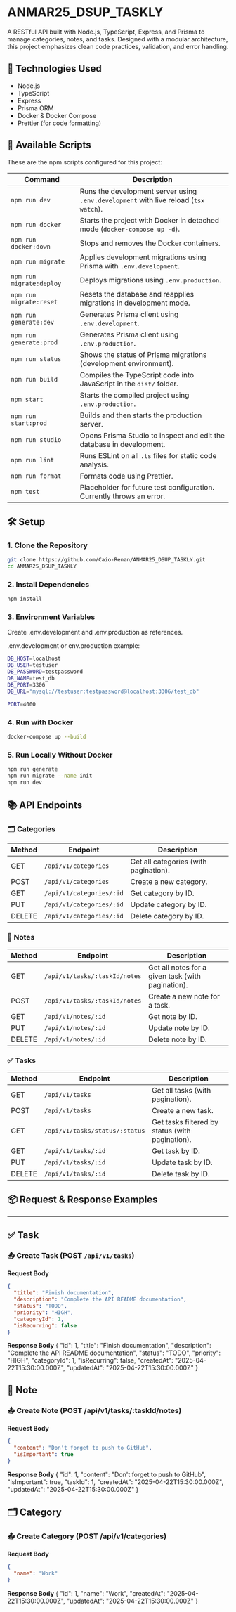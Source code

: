 # ANMAR25_DSUP_TASKLY

A RESTful API built with Node.js, TypeScript, Express, and Prisma to manage categories, notes, and tasks. Designed with a modular architecture, this project emphasizes clean code practices, validation, and error handling.

## 🚀 Technologies Used

- Node.js
- TypeScript
- Express
- Prisma ORM
- Docker & Docker Compose
- Prettier (for code formatting)

## 📜 Available Scripts

These are the npm scripts configured for this project:

| Command | Description |
|--------|-------------|
| `npm run dev` | Runs the development server using `.env.development` with live reload (`tsx watch`). |
| `npm run docker` | Starts the project with Docker in detached mode (`docker-compose up -d`). |
| `npm run docker:down` | Stops and removes the Docker containers. |
| `npm run migrate` | Applies development migrations using Prisma with `.env.development`. |
| `npm run migrate:deploy` | Deploys migrations using `.env.production`. |
| `npm run migrate:reset` | Resets the database and reapplies migrations in development mode. |
| `npm run generate:dev` | Generates Prisma client using `.env.development`. |
| `npm run generate:prod` | Generates Prisma client using `.env.production`. |
| `npm run status` | Shows the status of Prisma migrations (development environment). |
| `npm run build` | Compiles the TypeScript code into JavaScript in the `dist/` folder. |
| `npm start` | Starts the compiled project using `.env.production`. |
| `npm run start:prod` | Builds and then starts the production server. |
| `npm run studio` | Opens Prisma Studio to inspect and edit the database in development. |
| `npm run lint` | Runs ESLint on all `.ts` files for static code analysis. |
| `npm run format` | Formats code using Prettier. |
| `npm test` | Placeholder for future test configuration. Currently throws an error. |


## 🛠️ Setup

### 1. Clone the Repository

```bash
git clone https://github.com/Caio-Renan/ANMAR25_DSUP_TASKLY.git
cd ANMAR25_DSUP_TASKLY
```

### 2. Install Dependencies
```bash
npm install
```

### 3. Environment Variables
Create .env.development and .env.production as references.

.env.development or env.production example:
```bash
DB_HOST=localhost
DB_USER=testuser
DB_PASSWORD=testpassword
DB_NAME=test_db
DB_PORT=3306
DB_URL="mysql://testuser:testpassword@localhost:3306/test_db"

PORT=4000
```


### 4. Run with Docker
```bash
docker-compose up --build
```

### 5. Run Locally Without Docker
```bash
npm run generate
npm run migrate --name init
npm run dev
```

## 📚 API Endpoints

### 🗂️ Categories

| Method | Endpoint                     | Description                   |
|--------|------------------------------|-------------------------------|
| GET    | `/api/v1/categories`         | Get all categories (with pagination). |
| POST   | `/api/v1/categories`         | Create a new category.        |
| GET    | `/api/v1/categories/:id`     | Get category by ID.           |
| PUT    | `/api/v1/categories/:id`     | Update category by ID.        |
| DELETE | `/api/v1/categories/:id`     | Delete category by ID.        |

### 📝 Notes

| Method | Endpoint                             | Description                                 |
|--------|--------------------------------------|---------------------------------------------|
| GET    | `/api/v1/tasks/:taskId/notes`        | Get all notes for a given task (with pagination). |
| POST   | `/api/v1/tasks/:taskId/notes`        | Create a new note for a task.              |
| GET    | `/api/v1/notes/:id`                  | Get note by ID.                             |
| PUT    | `/api/v1/notes/:id`                  | Update note by ID.                          |
| DELETE | `/api/v1/notes/:id`                  | Delete note by ID.                          |

### ✅ Tasks

| Method | Endpoint                             | Description                                  |
|--------|--------------------------------------|----------------------------------------------|
| GET    | `/api/v1/tasks`                      | Get all tasks (with pagination).             |
| POST   | `/api/v1/tasks`                      | Create a new task.                           |
| GET    | `/api/v1/tasks/status/:status`       | Get tasks filtered by status (with pagination). |
| GET    | `/api/v1/tasks/:id`                  | Get task by ID.                              |
| PUT    | `/api/v1/tasks/:id`                  | Update task by ID.                           |
| DELETE | `/api/v1/tasks/:id`                  | Delete task by ID.                           |

## 📦 Request & Response Examples

---

## ✅ Task

### 📤 Create Task (POST `/api/v1/tasks`)

**Request Body**
```json
{
  "title": "Finish documentation",
  "description": "Complete the API README documentation",
  "status": "TODO",
  "priority": "HIGH",
  "categoryId": 1,
  "isRecurring": false
}
```

**Response Body**
{
  "id": 1,
  "title": "Finish documentation",
  "description": "Complete the API README documentation",
  "status": "TODO",
  "priority": "HIGH",
  "categoryId": 1,
  "isRecurring": false,
  "createdAt": "2025-04-22T15:30:00.000Z",
  "updatedAt": "2025-04-22T15:30:00.000Z"
}

## 📝 Note
### 📤 Create Note (POST /api/v1/tasks/:taskId/notes)

**Request Body**
```json
{
  "content": "Don't forget to push to GitHub",
  "isImportant": true
}
```

**Response Body**
{
  "id": 1,
  "content": "Don't forget to push to GitHub",
  "isImportant": true,
  "taskId": 1,
  "createdAt": "2025-04-22T15:30:00.000Z",
  "updatedAt": "2025-04-22T15:30:00.000Z"
}

## 🗂️ Category
### 📤 Create Category (POST /api/v1/categories)

**Request Body**
```json
{
  "name": "Work"
}

```

**Response Body**
{
  "id": 1,
  "name": "Work",
  "createdAt": "2025-04-22T15:30:00.000Z",
  "updatedAt": "2025-04-22T15:30:00.000Z"
}
